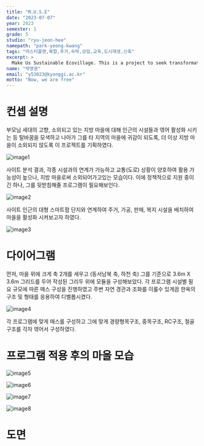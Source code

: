 ```yaml
---
title: "M.U.S.E"
date: "2023-07-07"
year: 2023
semester: 1
grade: 5
studio: "ryu-jeon-hee"
namepath: "park-yeong-kwang"
tags: "마스터플랜,복합,주거,숙박,상업,교육,도시재생,신축"
excerpt: >
  Make Us Sustainable Ecovillage. This is a project to seek transformation of the hometown of our parents' generation and local villages that are being neglected, and to set them as models for other local villages.
name: "박영광"
email: "y53023@kyonggi.ac.kr"
motto: "Now, we are free"
---
```


# 컨셉 설명

부모님 세대의 고향, 소외되고 있는 지방 마을에 대해 인근의 시설들과 엮어 활성화 시키는 등 탈바꿈을 모색하고
나아가 그를 타 지역의 마을에 귀감이 되도록, 더 이상 지방 마을이 소외되지 않도록 이 프로젝트를 기획하였다.

![image1](/posts-images/2023_1_5_ryu-jeon-hee_park-yeong-kwang/image1.jpg)

사이트 분석 결과, 각종 시설과의 연계가 가능하고 교통(도로) 상황이 양호하여 활용 가능성이 높으나,
지방 마을로써 소외되어가고있는 모습이다. 이에 정책적으로 지원 중이긴 하나, 그를 뒷받침해줄 프로그램이 필요해보인다.

![image2](/posts-images/2023_1_5_ryu-jeon-hee_park-yeong-kwang/image2.jpg)

사이트 인근의 대형 스마트팜 단지와 연계하여 주거, 가공, 판매, 복지 시설을 배치하여 마을을 활성화 시켜보고자 하였다.

![image3](/posts-images/2023_1_5_ryu-jeon-hee_park-yeong-kwang/image3.jpg)

# 다이어그램

먼저, 마을 위에 크게 축 2개를 세우고 (동서남북 축, 하천 축) 그를 기준으로 3.6m X 3.6m 그리드를 두어
작성된 그리두 위에 모듈을 구성해보았다. 각 프로그램 시설별 필요 규모에 따른 매스 구성을 진행하였고
주변 자연 경관과 조화를 이룰수 있게끔 한옥의 구조 및 형태를 응용하여 디벨롭시켰다.

![image4](/posts-images/2023_1_5_ryu-jeon-hee_park-yeong-kwang/image4.jpg)

각 프로그램에 맞게 매스를 구성하고 그에 맞게 경량형목구조, 중목구조, RC구조, 철골구조를 각자 엮어서 구성하였다.

# 프로그램 적용 후의 마을 모습

![image5](/posts-images/2023_1_5_ryu-jeon-hee_park-yeong-kwang/image5.jpg)

![image6](/posts-images/2023_1_5_ryu-jeon-hee_park-yeong-kwang/image6.jpg)

![image7](/posts-images/2023_1_5_ryu-jeon-hee_park-yeong-kwang/image7.jpg)

![image8](/posts-images/2023_1_5_ryu-jeon-hee_park-yeong-kwang/image8.jpg)

# 도면

<!-- 1. 배치 평면도

2. 주거 시설 평면도

3. 주거 시설 & 가공 시설 & 판매 시설 평면도

4. 복지 시설 평면도 -->
